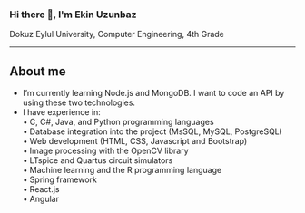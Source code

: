 ### Hi there 👋, I'm Ekin Uzunbaz
Dokuz Eylul University, Computer Engineering, 4th Grade <hr />
## About me
- I’m currently learning Node.js and MongoDB. I want to code an API by using these two technologies. <br />
- I have experience in: <br />
• C, C#, Java, and Python programming languages <br />
• Database integration into the project (MsSQL, MySQL, PostgreSQL) <br />
• Web development (HTML, CSS, Javascript and Bootstrap) <br />
• Image processing with the OpenCV library <br />
• LTspice and Quartus circuit simulators <br />
• Machine learning and the R programming language <br />
• Spring framework <br />
• React.js <br />
• Angular <br />


<!--
**ekinuzunbaz/ekinuzunbaz** is a ✨ _special_ ✨ repository because its `README.md` (this file) appears on your GitHub profile.

Here are some ideas to get you started:

- 🔭 I’m currently working on ...
- 🌱 I’m currently learning ...
- 👯 I’m looking to collaborate on ...
- 🤔 I’m looking for help with ...
- 💬 Ask me about ...
- 📫 How to reach me: ...
- 😄 Pronouns: ...
- ⚡ Fun fact: ...
-->
